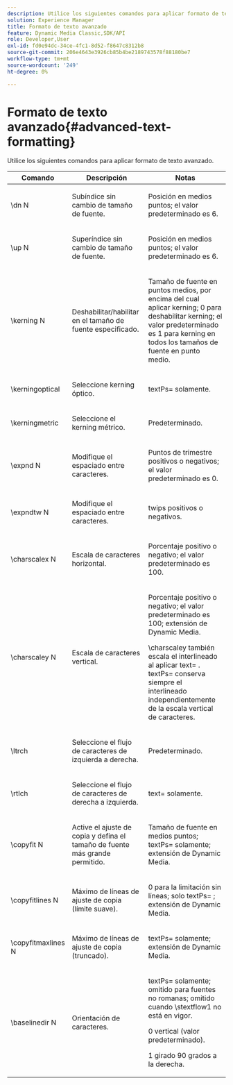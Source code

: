 ```yaml
---
description: Utilice los siguientes comandos para aplicar formato de texto avanzado.
solution: Experience Manager
title: Formato de texto avanzado
feature: Dynamic Media Classic,SDK/API
role: Developer,User
exl-id: fd0e94dc-34ce-4fc1-8d52-f8647c8312b8
source-git-commit: 206e4643e3926cb85b4be2189743578f88180be7
workflow-type: tm+mt
source-wordcount: '249'
ht-degree: 0%

---
```


# Formato de texto avanzado{#advanced-text-formatting}

Utilice los siguientes comandos para aplicar formato de texto avanzado.

<table id="table_43B2EB887C0F471BB60C23B570E7D3D2"> 
 <thead> 
  <tr> 
   <th class="entry"> Comando </th> 
   <th class="entry"> Descripción </th> 
   <th class="entry"> Notas </th> 
  </tr> 
 </thead>
 <tbody> 
  <tr> 
   <td> <span class="codeph"> \dn <span class="varname"> N </span> </span> </td> 
   <td> <p>Subíndice sin cambio de tamaño de fuente. </p> </td> 
   <td> <p>Posición en medios puntos; el valor predeterminado es 6. </p> </td> 
  </tr> 
  <tr> 
   <td> <span class="codeph"> \up <span class="varname"> N </span> </span> </td> 
   <td> <p>Superíndice sin cambio de tamaño de fuente. </p> </td> 
   <td> <p>Posición en medios puntos; el valor predeterminado es 6. </p> </td> 
  </tr> 
  <tr> 
   <td> <span class="codeph"> \kerning <span class="varname"> N </span> </span> </td> 
   <td> <p>Deshabilitar/habilitar en el tamaño de fuente especificado. </p> </td> 
   <td> <p>Tamaño de fuente en puntos medios, por encima del cual aplicar kerning; 0 para deshabilitar kerning; el valor predeterminado es 1 para kerning en todos los tamaños de fuente en punto medio. </p> </td> 
  </tr> 
  <tr> 
   <td> <span class="codeph"> \kerningoptical </span> </td> 
   <td> <p>Seleccione kerning óptico. </p> </td> 
   <td> <p> <span class="codeph"> textPs= </span> solamente. </p> </td> 
  </tr> 
  <tr> 
   <td> <span class="codeph"> \kerningmetric </span> </td> 
   <td> <p>Seleccione el kerning métrico. </p> </td> 
   <td> <p>Predeterminado. </p> </td> 
  </tr> 
  <tr> 
   <td> <span class="codeph"> \expnd <span class="varname"> N </span> </span> </td> 
   <td> <p>Modifique el espaciado entre caracteres. </p> </td> 
   <td> <p>Puntos de trimestre positivos o negativos; el valor predeterminado es 0. </p> </td> 
  </tr> 
  <tr> 
   <td> <span class="codeph"> \expndtw <span class="varname"> N </span> </span> </td> 
   <td> <p>Modifique el espaciado entre caracteres. </p> </td> 
   <td> <p>twips positivos o negativos. </p> </td> 
  </tr> 
  <tr> 
   <td> <span class="codeph"> \charscalex <span class="varname"> N </span> </span> </td> 
   <td> <p>Escala de caracteres horizontal. </p> </td> 
   <td> <p>Porcentaje positivo o negativo; el valor predeterminado es 100. </p> </td> 
  </tr> 
  <tr> 
   <td> <span class="codeph"> \charscaley <span class="varname"> N </span> </span> </td> 
   <td> <p>Escala de caracteres vertical. </p> </td> 
   <td> <p>Porcentaje positivo o negativo; el valor predeterminado es 100; extensión de Dynamic Media. </p> <p> <span class="codeph"> \charscaley </span> también escala el interlineado al aplicar <span class="codeph"> text= </span>. <span class="codeph"> textPs= </span> conserva siempre el interlineado independientemente de la escala vertical de caracteres. </p> </td> 
  </tr> 
  <tr> 
   <td> <span class="codeph"> \ltrch </span> </td> 
   <td> <p>Seleccione el flujo de caracteres de izquierda a derecha. </p> </td> 
   <td> <p>Predeterminado. </p> </td> 
  </tr> 
  <tr> 
   <td> <span class="codeph"> \rtlch </span> </td> 
   <td> <p>Seleccione el flujo de caracteres de derecha a izquierda. </p> </td> 
   <td> <p> <span class="codeph"> text= </span> solamente. </p> </td> 
  </tr> 
  <tr> 
   <td> <span class="codeph"> \copyfit <span class="varname"> N </span> </span> </td> 
   <td> <p>Active el ajuste de copia y defina el tamaño de fuente más grande permitido. </p> </td> 
   <td> <p>Tamaño de fuente en medios puntos; <span class="codeph"> textPs= </span> solamente; extensión de Dynamic Media. </p> </td> 
  </tr> 
  <tr> 
   <td> <span class="codeph"> \copyfitlines <span class="varname"> N </span> </span> </td> 
   <td> <p>Máximo de líneas de ajuste de copia (límite suave). </p> </td> 
   <td> <p>0 para la limitación sin líneas; solo <span class="codeph"> textPs= </span>; extensión de Dynamic Media. </p> </td> 
  </tr> 
  <tr> 
   <td> <span class="codeph"> \copyfitmaxlines <span class="varname"> N </span> </span> </td> 
   <td> <p>Máximo de líneas de ajuste de copia (truncado). </p> </td> 
   <td> <p> <span class="codeph"> textPs= </span> solamente; extensión de Dynamic Media. </p> </td> 
  </tr> 
  <tr> 
   <td> <span class="codeph"> \baselinedir <span class="varname"> N </span> </span> </td> 
   <td> <p>Orientación de caracteres. </p> </td> 
   <td> <p> <span class="codeph"> textPs= </span> solamente; omitido para fuentes no romanas; omitido cuando <span class="codeph"> \stextflow1 </span> no está en vigor. </p> <p>0 vertical (valor predeterminado). </p> <p>1 girado 90 grados a la derecha. </p> </td> 
  </tr> 
 </tbody> 
</table>
